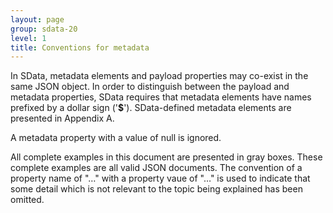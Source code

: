 ```yaml
---
layout: page
group: sdata-20
level: 1
title: Conventions for metadata
---
```


In SData, metadata elements and payload properties may co-exist in the same JSON object. In order to 
distinguish between the payload and metadata properties, SData requires that metadata elements have 
names prefixed by a dollar sign ('**$**'). SData-defined metadata elements are presented in Appendix A.

A metadata property with a value of null is ignored.

All complete examples in this document are presented in gray boxes. These complete examples are all 
valid JSON documents.  The convention of a property name of "&hellip;" with a property vaue of "&hellip;" is 
used to indicate that some detail which is not relevant to the topic being explained has been omitted.
